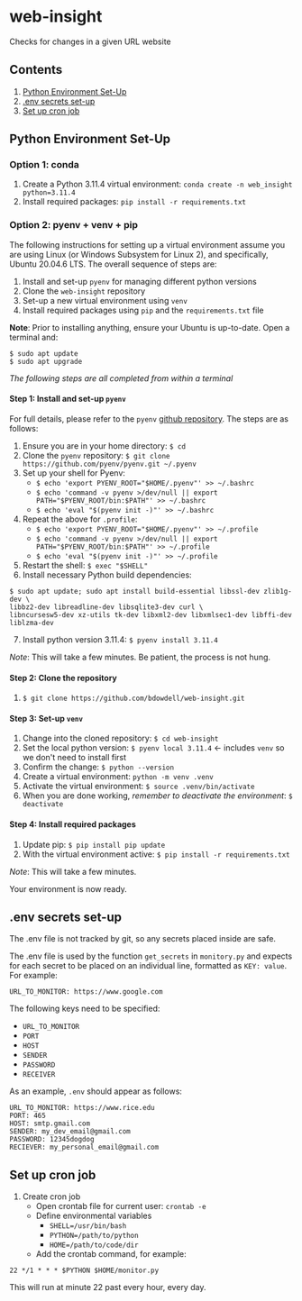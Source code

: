 # web-insight
Checks for changes in a given URL website

## Contents

1. [Python Environment Set-Up](#python-environment-set-up)
1. [.env secrets set-up](#env-secrets-set-up)
1. [Set up cron job](#set-up-cron-job)

## Python Environment Set-Up

### Option 1: conda

1. Create a Python 3.11.4 virtual environment: `conda create -n web_insight python=3.11.4`
1. Install required packages: `pip install -r requirements.txt`

### Option 2: pyenv + venv + pip

The following instructions for setting up a virtual environment assume you are using Linux (or Windows Subsystem for Linux 2), and specifically, Ubuntu 20.04.6 LTS. The overall sequence of steps are:

1. Install and set-up `pyenv` for managing different python versions
2. Clone the `web-insight` repository
3. Set-up a new virtual environment using `venv`
4. Install required packages using `pip` and the `requirements.txt` file

**Note**: Prior to installing anything, ensure your Ubuntu is up-to-date. Open a terminal and:

```
$ sudo apt update
$ sudo apt upgrade
```

*The following steps are all completed from within a terminal*

#### Step 1: Install and set-up `pyenv`

For full details, please refer to the `pyenv` [github repository](https://github.com/pyenv/pyenv#getting-pyenv). The steps are as follows:

1. Ensure you are in your home directory: `$ cd`
2. Clone the `pyenv` repository: `$ git clone https://github.com/pyenv/pyenv.git ~/.pyenv`
3. Set up your shell for Pyenv:
    * `$ echo 'export PYENV_ROOT="$HOME/.pyenv"' >> ~/.bashrc`
    * `$ echo 'command -v pyenv >/dev/null || export PATH="$PYENV_ROOT/bin:$PATH"' >> ~/.bashrc`
    * `$ echo 'eval "$(pyenv init -)"' >> ~/.bashrc`
4. Repeat the above for `.profile`:
    * `$ echo 'export PYENV_ROOT="$HOME/.pyenv"' >> ~/.profile`
    * `$ echo 'command -v pyenv >/dev/null || export PATH="$PYENV_ROOT/bin:$PATH"' >> ~/.profile`
    * `$ echo 'eval "$(pyenv init -)"' >> ~/.profile`
5. Restart the shell: `$ exec "$SHELL"`
6. Install necessary Python build dependencies:

```
$ sudo apt update; sudo apt install build-essential libssl-dev zlib1g-dev \
libbz2-dev libreadline-dev libsqlite3-dev curl \
libncursesw5-dev xz-utils tk-dev libxml2-dev libxmlsec1-dev libffi-dev liblzma-dev
```
7. Install python version 3.11.4: `$ pyenv install 3.11.4`

*Note*: This will take a few minutes. Be patient, the process is not hung. 

#### Step 2: Clone the repository

1. `$ git clone https://github.com/bdowdell/web-insight.git`


#### Step 3: Set-up `venv`

1. Change into the cloned repository: `$ cd web-insight`
2. Set the local python version: `$ pyenv local 3.11.4` $\leftarrow$ includes `venv` so we don't need to install first
3. Confirm the change: `$ python --version`
4. Create a virtual environment: `python -m venv .venv`
5. Activate the virtual environment: `$ source .venv/bin/activate`
6. When you are done working, *remember to deactivate the environment*: `$ deactivate`

#### Step 4: Install required packages

1. Update pip: `$ pip install pip update`
1. With the virtual environment active: `$ pip install -r requirements.txt`

*Note*: This will take a few minutes.

Your environment is now ready.

## .env secrets set-up

The .env file is not tracked by git, so any secrets placed inside are safe.

The .env file is used by the function `get_secrets` in `monitory.py` and
expects for each secret to be placed on an individual line, formatted as 
`KEY: value`. For example:

```
URL_TO_MONITOR: https://www.google.com
```

The following keys need to be specified:

* `URL_TO_MONITOR`
* `PORT`
* `HOST`
* `SENDER`
* `PASSWORD`
* `RECEIVER`

As an example, `.env` should appear as follows:

```
URL_TO_MONITOR: https://www.rice.edu
PORT: 465
HOST: smtp.gmail.com
SENDER: my_dev_email@gmail.com
PASSWORD: 12345dogdog
RECIEVER: my_personal_email@gmail.com
```


## Set up cron job

1. Create cron job
    * Open crontab file for current user: `crontab -e`
    * Define environmental variables
        * `SHELL=/usr/bin/bash`
        * `PYTHON=/path/to/python`
        * `HOME=/path/to/code/dir`
    * Add the crontab command, for example: 

`22 */1 * * * $PYTHON $HOME/monitor.py`

This will run at minute 22 past every hour, every day.


